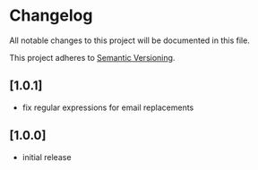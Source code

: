# Changelog

All notable changes to this project will be documented in this file.

This project adheres to [Semantic Versioning](http://semver.org/).

## [1.0.1]

* fix regular expressions for email replacements

## [1.0.0]

* initial release
